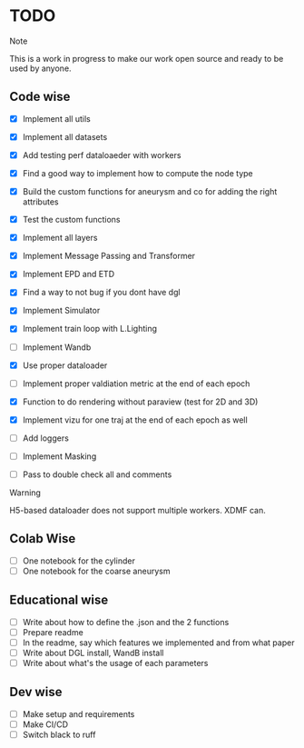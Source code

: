 # TODO

> [!NOTE]  
> This is a work in progress to make our work open source and ready to be used by anyone.

## Code wise

- [X] Implement all utils
- [X] Implement all datasets
- [X] Add testing perf dataloaeder with workers
- [X] Find a good way to implement how to compute the node type
- [X] Build the custom functions for aneurysm and co for adding the right attributes
- [X] Test the custom functions
- [X] Implement all layers
- [X] Implement Message Passing and Transformer
- [X] Implement EPD and ETD
- [X] Find a way to not bug if you dont have dgl
- [X] Implement Simulator
- [X] Implement train loop with L.Lighting
- [ ] Implement Wandb
- [X] Use proper dataloader
- [ ] Implement proper valdiation metric at the end of each epoch
- [X] Function to do rendering without paraview (test for 2D and 3D)
- [X] Implement vizu for one traj at the end of each epoch as well 
- [ ] Add loggers
- [ ] Implement Masking

- [ ] Pass to double check all and comments

> [!WARNING]  
> H5-based dataloader does not support multiple workers. XDMF can.

## Colab Wise

- [ ] One notebook for the cylinder
- [ ] One notebook for the coarse aneurysm

## Educational wise

- [ ] Write about how to define the .json and the 2 functions
- [ ] Prepare readme
- [ ] In the readme, say which features we implemented and from what paper
- [ ] Write about DGL install, WandB install
- [ ] Write about what's the usage of each parameters

## Dev wise

- [ ] Make setup and requirements
- [ ] Make CI/CD
- [ ] Switch black to ruff